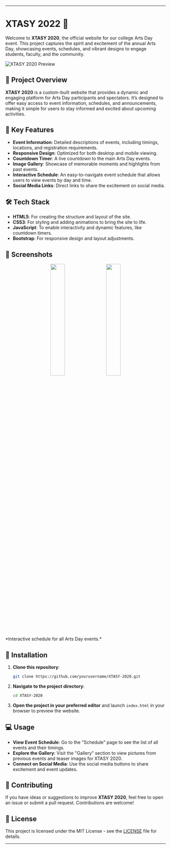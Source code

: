 
---

# XTASY 2022 🎉

Welcome to **XTASY 2020**, the official website for our college Arts Day event. This project captures the spirit and excitement of the annual Arts Day, showcasing events, schedules, and vibrant designs to engage students, faculty, and the community.

![XTASY 2020 Preview](https://github.com/user-attachments/assets/43b4668a-b122-4d48-a42a-43bfc190d50b)

## 📜 Project Overview

**XTASY 2020** is a custom-built website that provides a dynamic and engaging platform for Arts Day participants and spectators. It’s designed to offer easy access to event information, schedules, and announcements, making it simple for users to stay informed and excited about upcoming activities.

## 🚀 Key Features

- **Event Information**: Detailed descriptions of events, including timings, locations, and registration requirements.
- **Responsive Design**: Optimized for both desktop and mobile viewing.
- **Countdown Timer**: A live countdown to the main Arts Day events.
- **Image Gallery**: Showcase of memorable moments and highlights from past events.
- **Interactive Schedule**: An easy-to-navigate event schedule that allows users to view events by day and time.
- **Social Media Links**: Direct links to share the excitement on social media.

## 🛠️ Tech Stack

- **HTML5**: For creating the structure and layout of the site.
- **CSS3**: For styling and adding animations to bring the site to life.
- **JavaScript**: To enable interactivity and dynamic features, like countdown timers.
- **Bootstrap**: For responsive design and layout adjustments.

## 📸 Screenshots

   </div>
      <div  align="center">
    <img src="https://github.com/user-attachments/assets/e57e7def-db25-4798-9e83-de20a1487f6f" width="30%" />&nbsp; &nbsp; &nbsp;
    <img src="https://github.com/user-attachments/assets/fb681a87-831e-4455-81c1-1803ddfddc60" width="30%" />
   </div>
*Interactive schedule for all Arts Day events.*

## 📝 Installation

1. **Clone this repository**:
   ```bash
   git clone https://github.com/yourusername/XTASY-2020.git
   ```

2. **Navigate to the project directory**:
   ```bash
   cd XTASY-2020
   ```

3. **Open the project in your preferred editor** and launch `index.html` in your browser to preview the website.

## 💻 Usage

- **View Event Schedule**: Go to the "Schedule" page to see the list of all events and their timings.
- **Explore the Gallery**: Visit the "Gallery" section to view pictures from previous events and teaser images for XTASY 2020.
- **Connect on Social Media**: Use the social media buttons to share excitement and event updates.

## 🎉 Contributing

If you have ideas or suggestions to improve **XTASY 2020**, feel free to open an issue or submit a pull request. Contributions are welcome!

## 📝 License

This project is licensed under the MIT License - see the [LICENSE](LICENSE) file for details.

---

